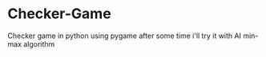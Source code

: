 # Checker-Game
Checker game in python using pygame after some time i'll try it with AI min-max algorithm
